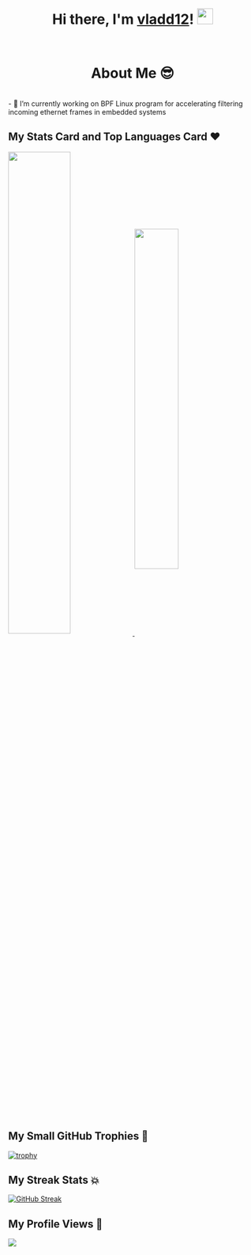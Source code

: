 <h1 align="center">
  Hi there, I'm <a href="https://vk.com/vladd12">vladd12</a>!
  <img src="https://github.com/blackcater/blackcater/raw/main/images/Hi.gif" height="32"/>
</h1></br>

<h1 align="center">
  About Me 😎
</h1></br>
- 🤔 I’m currently working on BPF Linux program for accelerating filtering incoming ethernet frames in embedded systems </br>

## My Stats Card and Top Languages Card ❤
<!--- GitHub stats card from https://github.com/anuraghazra/github-readme-stats --->
<a href="https://github.com/vladd12">
  <img align="center" src="https://github-readme-stats.vercel.app/api?username=vladd12&show_icons=true&hide_border=true&theme=cobalt" width="50%"/>
</a>

<!--- Top langs card from https://github.com/anuraghazra/github-readme-stats --->
<a href="https://github.com/vladd12">
  <img align="center" src="https://github-readme-stats.vercel.app/api/top-langs/?username=vladd12&exclude_repo=machine-learning-practice&layout=compact&theme=cobalt" width="42%"/>
</a></br>

## My Small GitHub Trophies 💾
<!--- GitHub Trophy Widget from https://github.com/ryo-ma/github-profile-trophy --->
[![trophy](https://github-profile-trophy.vercel.app/?username=vladd12&theme=onedark)](https://github.com/vladd12)

## My Streak Stats 💥
<!--- GitHub Streak Stats from https://github.com/DenverCoder1/github-readme-streak-stats --->
[![GitHub Streak](https://github-readme-streak-stats.herokuapp.com/?user=vladd12&theme=onedark)](https://github.com/vladd12)

## My Profile Views 👀
[![](https://komarev.com/ghpvc/?username=vladd12)](https://github.com/vladd12)

<!-- Some Emoji:
👋 ✨ 🔭 🌱 👯 🤔 💬 📫 😄 ⚡ 
More features and cards: https://habr.com/ru/post/649363/
-->
